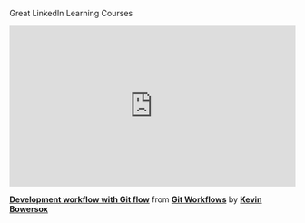 <hi>Great LinkedIn Learning Courses</hi>

<div style="position:relative;height:0;padding-bottom:56.25%"><iframe width="640" height="360" src="https://www.linkedin.com/learning/embed/git-workflows/development-workflow-with-git-flow?autoplay=false&claim=AQEta8W4rbr4FgAAAZIpCap7FD-_4EdvTrh79eEL41dU7qkm37FoBg9wGM1NjnEJv_bg-dZ50KjMoej-_5eFny1mijYkvtw93UBY-a_Qp_H4gKhcgozFMVtyaSw9h7enm05D5fic7MuogiCCNc7qZHZtmvADtFynjblGTt_IkxdRQRqt3xEcL0GZGYnOyfGM0KxPrMSGL3ywqSrR1zPQf1_sDug66F_KI3jBN0-iZJNYhUB4ic6u4rJKIeSPFqCFr4c4FuYNEWRflyg8iAgKFM965t_PgW32E5Gt-STtoDhXhOhpG9taPwEjT5Vombs0A3AxdGaPXRI1MeFR2hX9c9Fj07nktRwAril8PzNXGkylAlroWL7EruXQiGVXln4LNzmPcj1_6asJp0X-R2L5Fz_wMH7YLxjxbi4iApyoowHyQrLPkZN-3ZIVMdmP9nlWML8HrwrGiL7_TB_LNxknpR7880SxLOY2SpsManxQ5-CWDznUpmftj9yfwzcfFpNAoG-QRpaONnvgSxFVpB4f9bX4EIiE8-pdD5UPE0812QOTl9o0YUlIcKwk1UZw8M-oQj2tg2Lewb0YdpBqTPfoVVdguIAsW2Bmw-Co1R8AbPFO0Uix1_pdIn5CaFrfZg0Ni3W0bvXsyHHJQJkIahDox5rB0RginI37shDU-MLV5n7RTyTHdUH39rL-LLFpe5B-kimP4fDCdLdkPPM3zOGtlCkjGIreVOBoU40KVK1sVqQwEmvhcaXbPAZLP2VvBP48vz27It7CjK4gmnHZY_7hFzZLiaVwhHcNh7TnnR6AvQNYm4Y2VN1NHZZBQzHEYMwc3oK7pxQGm-SZO99k129oBiTJhCtQ3Kzuoi-hgE1pAqWHZtdLa4YqwJMy0DUWBNGiHI2Ty6CSLCbqyJEnA4kEZRRnorCy1kRVVgfF_07MrDb5eduA4_JcSHo3mZBlDuG-558xtfw0_jPmRM4VCcvyV-Lxe4z8nZ8xg5OvHikEyC6HzBXCXE9DQ4Yi5C7ZNJHaXMaYkDHDfhHQUKPtMnk-WxGw9P2thAq_hL4WczpEY-pXukhDhO9fmWTG7wdqQPF3D7eHuLq-WF-RsxgD4GkafD2QtVsIXeQmHUli53BE9CNe6kbNH1ESgTLVOiQqpkD5gNgisIPEuGMJvKtIKGhC8cEWZkBVh1d0kRG89o-WlFWR0y7k6rcFKMP-KuN0oM4q92vc4tjDwfBD57A2_syP7g" mozallowfullscreen="true" webkitallowfullscreen="true" allowfullscreen="true" frameborder="0" style="position:absolute;width:100%;height:100%;left:0"></iframe></div><p><strong><a href="https://www.linkedin.com/learning/git-workflows/development-workflow-with-git-flow?trk=embed_lil">Development workflow with Git flow</a></strong> from <strong><a href="https://www.linkedin.com/learning/git-workflows?trk=embed_lil">Git Workflows</a></strong> by <strong><a href="https://www.linkedin.com/learning/instructors/kevin-bowersox?trk=embed_lil">Kevin Bowersox</a></strong></p>
